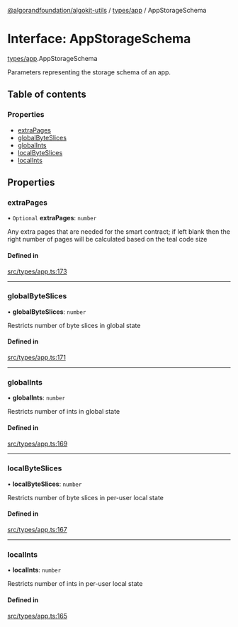 [@algorandfoundation/algokit-utils](../README.md) / [types/app](../modules/types_app.md) / AppStorageSchema

# Interface: AppStorageSchema

[types/app](../modules/types_app.md).AppStorageSchema

Parameters representing the storage schema of an app.

## Table of contents

### Properties

- [extraPages](types_app.AppStorageSchema.md#extrapages)
- [globalByteSlices](types_app.AppStorageSchema.md#globalbyteslices)
- [globalInts](types_app.AppStorageSchema.md#globalints)
- [localByteSlices](types_app.AppStorageSchema.md#localbyteslices)
- [localInts](types_app.AppStorageSchema.md#localints)

## Properties

### extraPages

• `Optional` **extraPages**: `number`

Any extra pages that are needed for the smart contract; if left blank then the right number of pages will be calculated based on the teal code size

#### Defined in

[src/types/app.ts:173](https://github.com/algorandfoundation/algokit-utils-ts/blob/main/src/types/app.ts#L173)

___

### globalByteSlices

• **globalByteSlices**: `number`

Restricts number of byte slices in global state

#### Defined in

[src/types/app.ts:171](https://github.com/algorandfoundation/algokit-utils-ts/blob/main/src/types/app.ts#L171)

___

### globalInts

• **globalInts**: `number`

Restricts number of ints in global state

#### Defined in

[src/types/app.ts:169](https://github.com/algorandfoundation/algokit-utils-ts/blob/main/src/types/app.ts#L169)

___

### localByteSlices

• **localByteSlices**: `number`

Restricts number of byte slices in per-user local state

#### Defined in

[src/types/app.ts:167](https://github.com/algorandfoundation/algokit-utils-ts/blob/main/src/types/app.ts#L167)

___

### localInts

• **localInts**: `number`

Restricts number of ints in per-user local state

#### Defined in

[src/types/app.ts:165](https://github.com/algorandfoundation/algokit-utils-ts/blob/main/src/types/app.ts#L165)
